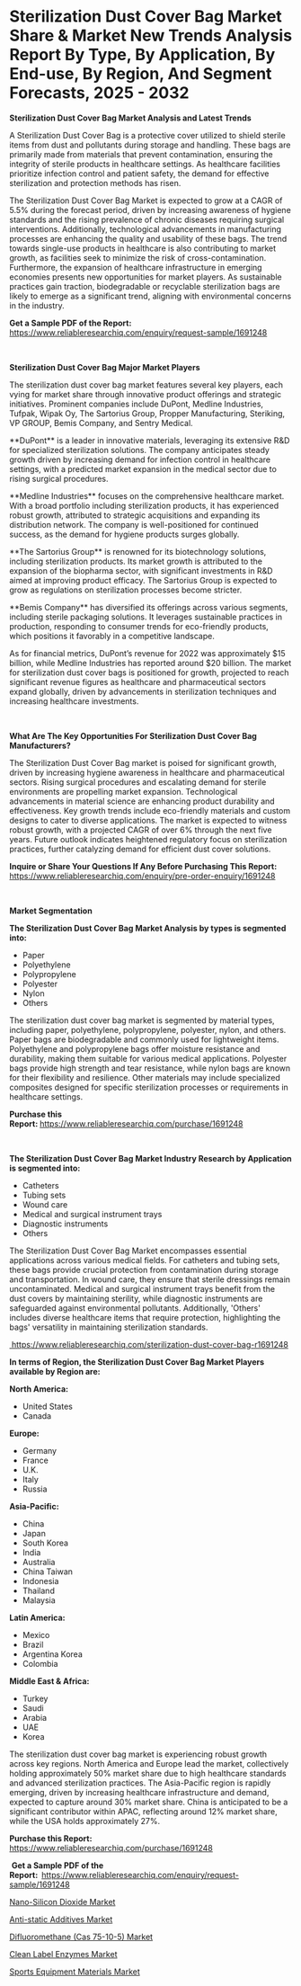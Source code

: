 <p><h1>Sterilization Dust Cover Bag Market Share & Market New Trends Analysis Report By Type, By Application, By End-use, By Region, And Segment Forecasts, 2025 - 2032</h1></p><p><strong>Sterilization Dust Cover Bag Market Analysis and Latest Trends</strong></p>
<p><p>A Sterilization Dust Cover Bag is a protective cover utilized to shield sterile items from dust and pollutants during storage and handling. These bags are primarily made from materials that prevent contamination, ensuring the integrity of sterile products in healthcare settings. As healthcare facilities prioritize infection control and patient safety, the demand for effective sterilization and protection methods has risen.</p><p>The Sterilization Dust Cover Bag Market is expected to grow at a CAGR of 5.5% during the forecast period, driven by increasing awareness of hygiene standards and the rising prevalence of chronic diseases requiring surgical interventions. Additionally, technological advancements in manufacturing processes are enhancing the quality and usability of these bags. The trend towards single-use products in healthcare is also contributing to market growth, as facilities seek to minimize the risk of cross-contamination. Furthermore, the expansion of healthcare infrastructure in emerging economies presents new opportunities for market players. As sustainable practices gain traction, biodegradable or recyclable sterilization bags are likely to emerge as a significant trend, aligning with environmental concerns in the industry.</p></p>
<p><strong>Get a Sample PDF of the Report:&nbsp;</strong> <a href="https://www.reliableresearchiq.com/enquiry/request-sample/1691248?utm_campaign=1121&utm_medium=2&utm_source=Github&utm_content=ia&utm_term=26032025&utm_id=sterilization-dust-cover-bag">https://www.reliableresearchiq.com/enquiry/request-sample/1691248</a></p>
<p>&nbsp;</p>
<p><strong>Sterilization Dust Cover Bag Major Market Players</strong></p>
<p><p>The sterilization dust cover bag market features several key players, each vying for market share through innovative product offerings and strategic initiatives. Prominent companies include DuPont, Medline Industries, Tufpak, Wipak Oy, The Sartorius Group, Propper Manufacturing, Steriking, VP GROUP, Bemis Company, and Sentry Medical.</p><p>**DuPont** is a leader in innovative materials, leveraging its extensive R&D for specialized sterilization solutions. The company anticipates steady growth driven by increasing demand for infection control in healthcare settings, with a predicted market expansion in the medical sector due to rising surgical procedures.</p><p>**Medline Industries** focuses on the comprehensive healthcare market. With a broad portfolio including sterilization products, it has experienced robust growth, attributed to strategic acquisitions and expanding its distribution network. The company is well-positioned for continued success, as the demand for hygiene products surges globally.</p><p>**The Sartorius Group** is renowned for its biotechnology solutions, including sterilization products. Its market growth is attributed to the expansion of the biopharma sector, with significant investments in R&D aimed at improving product efficacy. The Sartorius Group is expected to grow as regulations on sterilization processes become stricter.</p><p>**Bemis Company** has diversified its offerings across various segments, including sterile packaging solutions. It leverages sustainable practices in production, responding to consumer trends for eco-friendly products, which positions it favorably in a competitive landscape.</p><p>As for financial metrics, DuPont’s revenue for 2022 was approximately $15 billion, while Medline Industries has reported around $20 billion. The market for sterilization dust cover bags is positioned for growth, projected to reach significant revenue figures as healthcare and pharmaceutical sectors expand globally, driven by advancements in sterilization techniques and increasing healthcare investments.</p></p>
<p>&nbsp;</p>
<p><strong>What Are The Key Opportunities For Sterilization Dust Cover Bag Manufacturers?</strong></p>
<p><p>The Sterilization Dust Cover Bag market is poised for significant growth, driven by increasing hygiene awareness in healthcare and pharmaceutical sectors. Rising surgical procedures and escalating demand for sterile environments are propelling market expansion. Technological advancements in material science are enhancing product durability and effectiveness. Key growth trends include eco-friendly materials and custom designs to cater to diverse applications. The market is expected to witness robust growth, with a projected CAGR of over 6% through the next five years. Future outlook indicates heightened regulatory focus on sterilization practices, further catalyzing demand for efficient dust cover solutions.</p></p>
<p><strong>Inquire or Share Your Questions If Any Before Purchasing This Report:</strong> <a href="https://www.reliableresearchiq.com/enquiry/pre-order-enquiry/1691248?utm_campaign=1121&utm_medium=2&utm_source=Github&utm_content=ia&utm_term=26032025&utm_id=sterilization-dust-cover-bag">https://www.reliableresearchiq.com/enquiry/pre-order-enquiry/1691248</a></p>
<p>&nbsp;</p>
<p><strong>Market Segmentation</strong></p>
<p><strong>The Sterilization Dust Cover Bag Market Analysis by types is segmented into:</strong></p>
<p><ul><li>Paper</li><li>Polyethylene</li><li>Polypropylene</li><li>Polyester</li><li>Nylon</li><li>Others</li></ul></p>
<p><p>The sterilization dust cover bag market is segmented by material types, including paper, polyethylene, polypropylene, polyester, nylon, and others. Paper bags are biodegradable and commonly used for lightweight items. Polyethylene and polypropylene bags offer moisture resistance and durability, making them suitable for various medical applications. Polyester bags provide high strength and tear resistance, while nylon bags are known for their flexibility and resilience. Other materials may include specialized composites designed for specific sterilization processes or requirements in healthcare settings.</p></p>
<p><strong>Purchase this Report:&nbsp;</strong><a href="https://www.reliableresearchiq.com/purchase/1691248?utm_campaign=1121&utm_medium=2&utm_source=Github&utm_content=ia&utm_term=26032025&utm_id=sterilization-dust-cover-bag">https://www.reliableresearchiq.com/purchase/1691248</a></p>
<p>&nbsp;</p>
<p><strong>The Sterilization Dust Cover Bag Market Industry Research by Application is segmented into:</strong></p>
<p><ul><li>Catheters</li><li>Tubing sets</li><li>Wound care</li><li>Medical and surgical instrument trays</li><li>Diagnostic instruments</li><li>Others</li></ul></p>
<p><p>The Sterilization Dust Cover Bag Market encompasses essential applications across various medical fields. For catheters and tubing sets, these bags provide crucial protection from contamination during storage and transportation. In wound care, they ensure that sterile dressings remain uncontaminated. Medical and surgical instrument trays benefit from the dust covers by maintaining sterility, while diagnostic instruments are safeguarded against environmental pollutants. Additionally, 'Others' includes diverse healthcare items that require protection, highlighting the bags' versatility in maintaining sterilization standards.</p></p>
<p><a href="https://www.reliableresearchiq.com/sterilization-dust-cover-bag-r1691248?utm_campaign=1121&utm_medium=2&utm_source=Github&utm_content=ia&utm_term=26032025&utm_id=sterilization-dust-cover-bag">&nbsp;https://www.reliableresearchiq.com/sterilization-dust-cover-bag-r1691248</a></p>
<p><strong>In terms of Region, the Sterilization Dust Cover Bag Market Players available by Region are:</strong></p>
<p>
    <p> <strong> North America: </strong>
        <ul>
            <li>United States</li>
            <li>Canada</li>
        </ul>
        </p> 
    <p> <strong> Europe: </strong>
        <ul>
            <li>Germany</li>
            <li>France</li>
            <li>U.K.</li>
            <li>Italy</li>
            <li>Russia</li>
        </ul>
        </p> 
    <p> <strong> Asia-Pacific: </strong>
        <ul>
            <li>China</li>
            <li>Japan</li>
            <li>South Korea</li>
            <li>India</li>
            <li>Australia</li>
            <li>China Taiwan</li>
            <li>Indonesia</li>
            <li>Thailand</li>
            <li>Malaysia</li>
        </ul>
        </p> 
    <p> <strong> Latin America: </strong>
        <ul>
            <li>Mexico</li>
            <li>Brazil</li>
            <li>Argentina Korea</li>
            <li>Colombia</li>
        </ul>
        </p> 
    <p> <strong> Middle East & Africa: </strong>
        <ul>
            <li>Turkey</li>
            <li>Saudi</li>
            <li>Arabia</li>
            <li>UAE</li>
            <li>Korea</li>
        </ul>
    </p>
    </p>
<p><p>The sterilization dust cover bag market is experiencing robust growth across key regions. North America and Europe lead the market, collectively holding approximately 50% market share due to high healthcare standards and advanced sterilization practices. The Asia-Pacific region is rapidly emerging, driven by increasing healthcare infrastructure and demand, expected to capture around 30% market share. China is anticipated to be a significant contributor within APAC, reflecting around 12% market share, while the USA holds approximately 27%.</p></p>
<p><strong>Purchase this Report: </strong><a href="https://www.reliableresearchiq.com/purchase/1691248?utm_campaign=1121&utm_medium=2&utm_source=Github&utm_content=ia&utm_term=26032025&utm_id=sterilization-dust-cover-bag">https://www.reliableresearchiq.com/purchase/1691248</a></p>
<p>&nbsp;<strong>Get a Sample PDF of the Report:&nbsp;&nbsp;</strong><a href="https://www.reliableresearchiq.com/enquiry/request-sample/1691248?utm_campaign=1121&utm_medium=2&utm_source=Github&utm_content=ia&utm_term=26032025&utm_id=sterilization-dust-cover-bag">https://www.reliableresearchiq.com/enquiry/request-sample/1691248</a></p>
<p><strong></strong></p>
<p><p><a href="https://github.com/avikalitesjj/Market-Research-Report-List-1/blob/main/nano-silicon-dioxide-market.md?utm_campaign=1121&utm_medium=2&utm_source=Github&utm_content=ia&utm_term=26032025&utm_id=sterilization-dust-cover-bag">Nano-Silicon Dioxide Market</a></p><p><a href="https://github.com/amramcocosxa/Market-Research-Report-List-1/blob/main/anti-static-additives-market.md?utm_campaign=1121&utm_medium=2&utm_source=Github&utm_content=ia&utm_term=26032025&utm_id=sterilization-dust-cover-bag">Anti-static Additives Market</a></p><p><a href="https://github.com/nkomdaumis16/Market-Research-Report-List-1/blob/main/difluoromethane-cas-75-10-5-market.md?utm_campaign=1121&utm_medium=2&utm_source=Github&utm_content=ia&utm_term=26032025&utm_id=sterilization-dust-cover-bag">Difluoromethane (Cas 75-10-5) Market</a></p><p><a href="https://github.com/pomasifilo/Market-Research-Report-List-1/blob/main/clean-label-enzymes-market.md?utm_campaign=1121&utm_medium=2&utm_source=Github&utm_content=ia&utm_term=26032025&utm_id=sterilization-dust-cover-bag">Clean Label Enzymes Market</a></p><p><a href="https://github.com/ceneabiruk11/Market-Research-Report-List-1/blob/main/sports-equipment-materials-market.md?utm_campaign=1121&utm_medium=2&utm_source=Github&utm_content=ia&utm_term=26032025&utm_id=sterilization-dust-cover-bag">Sports Equipment Materials Market</a></p></p>